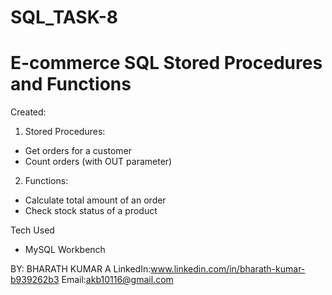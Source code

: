# SQL_TASK-8
# E-commerce SQL Stored Procedures and Functions

Created:

 1. Stored Procedures:
- Get orders for a customer
- Count orders (with OUT parameter)

 2. Functions:
- Calculate total amount of an order
- Check stock status of a product

Tech Used
- MySQL Workbench

BY:
 BHARATH KUMAR A
LinkedIn:www.linkedin.com/in/bharath-kumar-b939262b3
Email:akb10116@gmail.com
